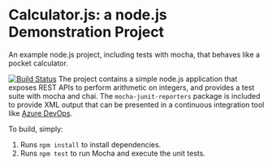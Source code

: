 Calculator.js: a node.js Demonstration Project
==============================================
An example node.js project, including tests with mocha, that behaves like
a pocket calculator.

[![Build Status](https://dev.azure.com/dianeinth0760/Integrating%20External%20Source%20Control%20with%20Azure%20Pipelines/_apis/build/status/dianeinth.calculator?branchName=master)](https://dev.azure.com/dianeinth0760/Integrating%20External%20Source%20Control%20with%20Azure%20Pipelines/_build/latest?definitionId=7&branchName=master)
The project contains a simple node.js application that exposes REST APIs
to perform arithmetic on integers, and provides a test suite with mocha
and chai.  The `mocha-junit-reporters` package is included to provide XML
output that can be presented in a continuous integration tool like
[Azure DevOps](https://azure.com/devops).

To build, simply:

1. Runs `npm install` to install dependencies.
2. Runs `npm test` to run Mocha and execute the unit tests.

